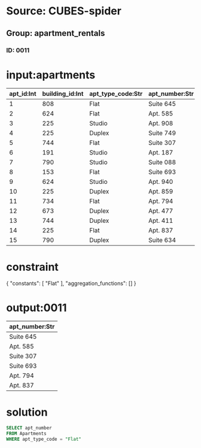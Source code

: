 # Source: CUBES-spider
## Group: apartment_rentals
### ID: 0011

# input:apartments

| apt_id:Int | building_id:Int | apt_type_code:Str | apt_number:Str | bathroom_count:Int | bedroom_count:Int | room_count:Str |
|---|---|---|---|---|---|---|
| 1 | 808 | Flat | Suite 645 | 1 | 3 | 7 |
| 2 | 624 | Flat | Apt. 585 | 2 | 4 | 5 |
| 3 | 225 | Studio | Apt. 908 | 1 | 6 | 7 |
| 4 | 225 | Duplex | Suite 749 | 1 | 5 | 8 |
| 5 | 744 | Flat | Suite 307 | 2 | 4 | 9 |
| 6 | 191 | Studio | Apt. 187 | 3 | 5 | 9 |
| 7 | 790 | Studio | Suite 088 | 2 | 4 | 6 |
| 8 | 153 | Flat | Suite 693 | 2 | 3 | 9 |
| 9 | 624 | Studio | Apt. 940 | 1 | 4 | 8 |
| 10 | 225 | Duplex | Apt. 859 | 2 | 3 | 6 |
| 11 | 734 | Flat | Apt. 794 | 1 | 5 | 3 |
| 12 | 673 | Duplex | Apt. 477 | 2 | 6 | 3 |
| 13 | 744 | Duplex | Apt. 411 | 2 | 5 | 9 |
| 14 | 225 | Flat | Apt. 837 | 2 | 4 | 8 |
| 15 | 790 | Duplex | Suite 634 | 3 | 6 | 8 |

# constraint

{
  "constants": [
    "Flat"
  ],
  "aggregation_functions": []
}

# output:0011

| apt_number:Str |
|---|
| Suite 645 |
| Apt. 585 |
| Suite 307 |
| Suite 693 |
| Apt. 794 |
| Apt. 837 |

# solution

```sql
SELECT apt_number
FROM Apartments
WHERE apt_type_code = "Flat"
```
